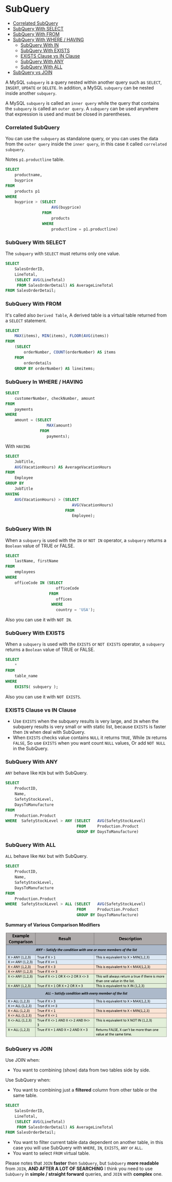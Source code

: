 # SubQuery

* [Correlated SubQuery](#correlated-subquery) <br>
* [SubQuery With SELECT](#subquery-with-select) <br>
* [SubQuery With FROM](#subquery-with-from) <br>
* [SubQuery With WHERE / HAVING](#subquery-in-where--having) <br>
    * [SubQuery With IN](#subquery-with-in) <br>
    * [SubQuery With EXISTS](#subquery-with-exists) <br>
    * [EXISTS Clause vs IN Clause](#exists-clause-vs-in-clause) <br>
    * [SubQuery With ANY](#subquery-with-any) <br>
    * [SubQuery With ALL](#subquery-with-all) <br>
* [SubQuery vs JOIN](#subquery-vs-join) <br>

A MySQL `subquery` is a query nested within another query such as `SELECT`, `INSERT`, `UPDATE` or `DELETE`. In addition, a MySQL `subquery` can be nested inside another `subquery`.

A MySQL `subquery` is called an `inner query` while the query that contains the `subquery` is called an `outer query`. A `subquery` can be used anywhere that expression is used and must be closed in parentheses.

### Correlated SubQuery
You can use the `subquery` as standalone query, or you can uses the data from the `outer query` inside the `inner query`, in this case it called `correlated subquery`.

Notes `p1.productline` table.
```sql
SELECT
    productname,
    buyprice
FROM
    products p1
WHERE
    buyprice > (SELECT
                    AVG(buyprice)
                FROM
                    products
                WHERE
                    productline = p1.productline)
```

### SubQuery With SELECT
The `subquery` with `SELECT` must returns only one value.
```sql
SELECT
    SalesOrderID,
    LineTotal,
    (SELECT AVG(LineTotal)
     FROM SalesOrderDetail) AS AverageLineTotal
FROM SalesOrderDetail;
```

### SubQuery With FROM
It's called also `Derived Table`, A derived table is a virtual table returned from a `SELECT` statement.
```sql
SELECT
    MAX(items), MIN(items), FLOOR(AVG(items))
FROM
    (SELECT
        orderNumber, COUNT(orderNumber) AS items
    FROM
        orderdetails
    GROUP BY orderNumber) AS lineitems;
```

### SubQuery In WHERE / HAVING
```sql
SELECT
    customerNumber, checkNumber, amount
FROM
    payments
WHERE
    amount = (SELECT
                  MAX(amount)
               FROM
                  payments);
```

With `HAVING`

```sql
SELECT
    JobTitle,
    AVG(VacationHours) AS AverageVacationHours
FROM
    Employee
GROUP BY
    JobTitle
HAVING
    AVG(VacationHours) > (SELECT
                             AVG(VacationHours)
                          FROM
                             Employee);
```

### SubQuery With IN
When a `subquery` is used with the `IN` or `NOT IN` operator, a `subquery` returns a `Boolean` value of TRUE or FALSE.

```sql
SELECT
    lastName, firstName
FROM
    employees
WHERE
    officeCode IN (SELECT
                      officeCode
                   FROM
                      offices
                    WHERE
                      country = 'USA');
```

Also you can use it with `NOT IN`.

### SubQuery With EXISTS
When a `subquery` is used with the `EXISTS` or `NOT EXISTS` operator, a `subquery` returns a `Boolean` value of TRUE or FALSE.

```sql
SELECT
    *
FROM
    table_name
WHERE
    EXISTS( subquery );
```

Also you can use it with `NOT EXISTS`.

### EXISTS Clause vs IN Clause
* Use `EXISTS` when the subquery results is very large, and `IN` when the subquery results is very small or with static list, because `EXISTS` is faster then `IN` when deal with SubQuery.
* When `EXISTS` checks value contains `NULL` it returns `TRUE`, While `IN` returns `FALSE`, So use `EXISTS` when you want count `NULL` values, Or add `NOT NULL` in the SubQuery.

### SubQuery With ANY
`ANY` behave like `MIN` but with SubQuery.

```sql
SELECT
    ProductID,
    Name,
    SafetyStockLevel,
    DaysToManufacture
FROM
    Production.Product
WHERE  SafetyStockLevel > ANY (SELECT   AVG(SafetyStockLevel)
                               FROM     Production.Product
                               GROUP BY DaysToManufacture)
```

### SubQuery With ALL
`ALL` behave like `MAX` but with SubQuery.
```sql
SELECT
    ProductID,
    Name,
    SafetyStockLevel,
    DaysToManufacture
FROM
    Production.Product
WHERE  SafetyStockLevel > ALL (SELECT   AVG(SafetyStockLevel)
                               FROM     Production.Product
                               GROUP BY DaysToManufacture)
```

**Summary of Various Comparison Modifiers**

![ANY and ALL Comparison Modifiers](../images/ANY-and-ALL-Comparison-Modifiers.png)

### SubQuery vs JOIN
Use JOIN when:
* You want to combining (show) data from two tables side by side.

Use SubQuery when:
* You want to combining just a **filtered** column from other table or the same table.
```sql
SELECT
    SalesOrderID,
    LineTotal,
    (SELECT AVG(LineTotal)
     FROM SalesOrderDetail) AS AverageLineTotal
FROM SalesOrderDetail;
```
* You want to filter current table data dependent on another table, in this case you will use SubQuery with `WHERE`, `IN`, `EXISTS`, `ANY` or `ALL`.
* You want to select `FROM` virtual table.

Please notes that `JOIN` **faster** then `SubQuery`, but `SubQuery` **more readable** from `JOIN`, **AND AFTER A LOT OF SEARCHING**  I think you need to use `SubQuery` in **simple / straight forward** queries, and `JOIN` with **complex** one.
